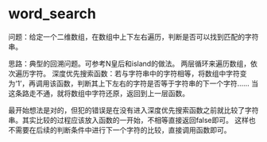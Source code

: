 # word_search

问题：给定一个二维数组，在数组中上下左右遍历，判断是否可以找到匹配的字符串。

思路：典型的回溯问题。可参考N皇后和island的做法。
     两层循环来遍历数组，依次遍历字符。
     深度优先搜索函数：若与字符串中的字符相等，将数组中字符变为‘1’，再调用该函数，判断其上下左右的字符是否等于字符串的下一个字符……
     当这条路走不通，就将数组中字符还原，返回到上一层函数。
     
最开始想法是对的，但犯的错误是在没有进入深度优先搜索函数之前就比较了字符串。其实比较的过程应该放入函数的一开始，不相等直接返回false即可。
这样也不需要在后续的判断条件中进行下一个字符的比较，直接调用函数即可。
